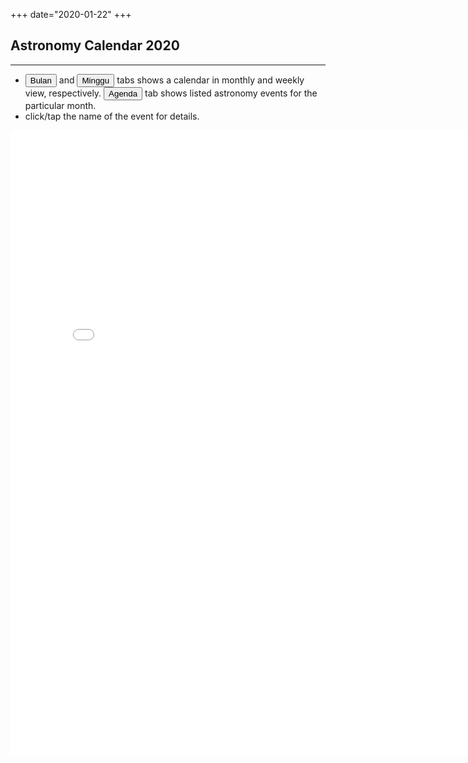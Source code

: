 +++
date="2020-01-22"
+++
<!-- <h1 align="center">Kalender Astronomi 2020</h1> -->

## <i class="far fa-calendar-alt"></i> Astronomy Calendar 2020

---
- <button type="button" class="btn btn-primary">Bulan</button> and <button type="button" class="btn btn-primary">Minggu</button> tabs shows a calendar in monthly and weekly view, respectively. <button type="button" class="btn btn-primary">Agenda</button> tab shows listed astronomy events for the particular month. 
- click/tap the name of the event for details. 

<iframe src="/html/kalender/index.html" width="800" height="1000" frameborder="0" style="border:0" allowfullscreen></iframe>